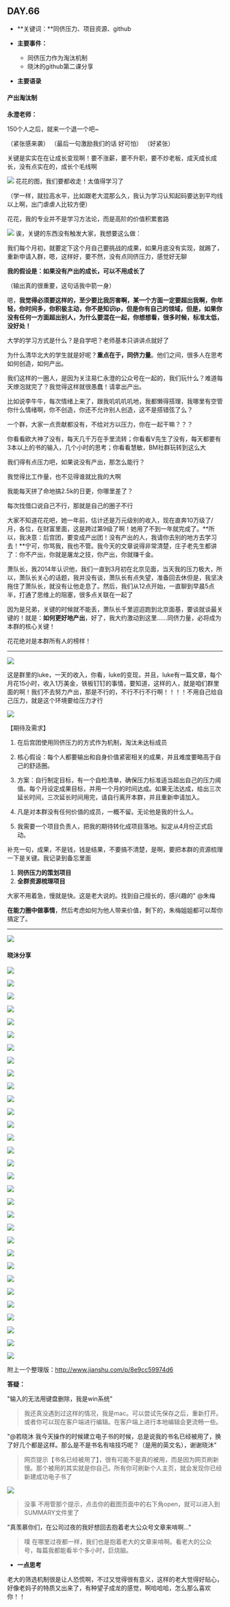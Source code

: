  ## DAY.66
+ **关键词：**同侪压力、项目资源、github
+ **主要事件：**
 
   + 同侪压力作为淘汰机制
   + 晓沐的github第二课分享
+ **主要语录**

#### 产出淘汰制
**永澄老师：**

150个人之后，就来一个退一个吧~

（紧张感来袭）
（最后一句激励我们的话 好可怕）
（好紧张）

关键是实实在在让成长变现啊！要不涨薪，要不升职，要不炒老板，成天成长成长，没有点实在的，成长个毛线啊


![](./_image/1412dc65c12e7feb3f3b56da0d664ab.png)
花花的图，我们要都收走！太值得学习了

（学一样，就拉高水平，比如跟老大混那么久，我认为学习认知起码要达到平均线以上啊，出门虐虐人比较方便）

花花，我的专业并不是学习方法论，而是高阶的价值积累套路


![](./_image/414207099531896669.png)
诶，关键的东西没有触发大家，我想要这么做：

我们每个月初，就要定下这个月自己要挑战的成果，如果月底没有实现，就踢了，重新申请入群，嗯，这样好，要不然，没有点同侪压力，感觉好无聊

**我的假设是：如果没有产出的成长，可以不用成长了**

（输出真的很重要，这句话我中箭一身）

嗯，**我觉得必须要这样的，至少要比我厉害啊，某一个方面一定要超出我啊，你年轻，你时间多，你积极主动，你不是知识ip，但是你有自己的领域，但是，如果你没有任何一方面超出别人，为什么要混在一起，你想想看，很多时候，标准太低，没好处！**

大学的学习方式是什么？是自学吧？老师基本只讲讲点就好了

为什么清华北大的学生就是好呢？**重点在于，同侪力量**。他们之间，很多人在思考如何创造，如何产出。

我们这样的一圈人，是因为关注易仁永澄的公众号在一起的，我们玩什么？难道每天燎泡就完了？我觉得这样就很愚蠢！请拿出产出。

比如说李牛牛，每次情绪上来了，跟我叽叽叽叽地，我都懒得搭理，我哪里有空管你什么情绪啊，你不创造，你还不允许别人创造，这不是搭错弦了么？

一个群，大家一点贡献都没有，不给对方以压力，你在一起干嘛？？？

你看看欧大神了没有，每天几千万在手里流转；你看看V先生了没有，每天都要有3本以上的书的输入，几个小时的思考；你看看慧敏，BM社群玩转到这么大

我们得有点压力吧，如果说没有产出，那怎么能行？

我觉得比工作量，也不见得谁就比我的大啊

我能每天拼了命地搞2.5k的日更，你哪里差了？

每次找借口说自己不行，那就是自己的圈子不行

大家不知道花花吧，她一年前，估计还是万元级别的收入，现在直奔10万级了/月，各位，在财富里面，这是跨过第9级了啊！她用了不到一年就完成了。**所以，我决意：后宫团，要变成产出团！没有产出的人，我请你去别的地方去学习去！**宁可，你骂我，我也不管。我今天的文章说得非常清楚，庄子老先生都讲了：你不产出，你就是屠龙之技，你产出，你就赚千金。

萧队长，我2014年认识他，我们一直到3月初在北京见面，当天我的压力极大，所以，萧队长关心的话题，我并没有谈，萧队长有点失望，准备回去休但是，我坚决拖住了萧队长，就没有让他走息了。然后，我们从12点开始，一直聊到早晨5点半，打通了思维上的阻塞，很多点关联在一起了

因为是兄弟，关键的时候就不能丢，萧队长千里迢迢跑到北京面基，要谈就谈最关键的！就是：**如何更好地产出**，好了，我大约激动到这里……同侪力量，必将成为本群的核心关键！

花花绝对是本群所有人的榜样！

- - - - ------


![](./_image/7fb1359d32734c68e0247beb50d519a.jpg)

这是群里的luke，一天的收入，你看，luke的变现，并且，luke有一篇文章，每个月花15小时，收入1万美金，铁板钉钉的事情，要知道，这样的人，就是咱们群里面的啊！我们不去努力产出，那是不行的，不行不行不行啊！！！！不用自己给自己压力，就是这个环境要给压力才行


![](./_image/aae222495fa1c25b818834712582f09.jpg)

【期待及需求】

1. 在后宫团使用同侪压力的方式作为机制，淘汰未达标成员

2. 核心假设：每个人都要输出和自身价值紧密相关的成果，并且难度要略高于自己的舒适圈。

3. 方案：自行制定目标，有一个自检清单，确保压力标准适当超出自己的压力阈值。每个月设定成果目标，并用一个月的时间达成。如果无法达成，给出三次延长时间，三次延长时间用完，请自行离开本群，并且重新申请加入。

4. 凡是对本群没有任何价值的成员，一概不留。无论他是我的什么人。


5. 我需要一个项目负责人，把我的期待转化成项目落地。拟定从4月份正式启动。

补充一句，成果，不是钱，钱是结果，不要搞不清楚，是啊，要把本群的资源梳理一下是关键。我记录到备忘里面

1. **同侪压力的策划项目**
2. **全群资源梳理项目**

大家不用着急，慢就是快。这是老大说的。找到自己擅长的，感兴趣的"
@朱梅 

**在能力圈中做事情**，然后考虑如何为他人带来价值，剩下的，朱梅姐姐都可以帮你搞定了。

- - - - ----


![](./_image/580049057834555578.png)


#### 晓沐分享


![](./_image/618fdf36056bee6ab21efc8c5f69eb1.jpg)

![](./_image/365d8341590ef229b2f57ca18f9d83e.jpg)

![](./_image/018ee4626dc21dbcf07e6fea4459382.jpg)

![](./_image/0d03842360582c9df0d5d50fd8f0580.jpg)

![](./_image/cc0ba4a5d1287893e5ac73a23b2bcd7.jpg)

![](./_image/54544e0ff03c6e3eb97b5c6d03980ea.jpg)

![](./_image/21f2a166ac259090fa23b716b98cd32.jpg)

![](./_image/8575d4d0fe06f022bb0a540b75ba921.jpg)

![](./_image/75c325bb17b2cd3a7dd6ed012a9bc5c.jpg)

![](./_image/b0d24d54edf5efc16a5880dea5b68ed.jpg)

![](./_image/24bd58d4ccf1c36be83f7bef03d7650.jpg)

![](./_image/650f48127a7d87221b61ba65edb4c2b.jpg)

![](./_image/33e7e22a4cd63070679a016cddba31d.jpg)

![](./_image/00b2e7439aae2da69cb116973c53923.jpg)

![](./_image/f415e29a1ea67572bb8317043d90d50.jpg)

![](./_image/ee93bcdfb5996de1b9e12ce44efb4a9.jpg)

![](./_image/5548dd6ee77ce596fcf478a041203a5.jpg)

![](./_image/8069a08d6a31380411a43fdeed6a584.jpg)

![](./_image/dd8c4a7078ce2c1739b50567d0d6cbb.jpg)

![](./_image/a8034ac5220ef0b845b9a6fa3786a46.jpg)

![](./_image/45948b743113cfd49c2b03b5e9db84f.jpg)

![](./_image/a442f83b4c832bd75f3efe6e706743c.jpg)

![](./_image/ad5304a2ce8391fea9d5a9e17aad98e.jpg)

![](./_image/faba9caa649147145eedb8d37b57895.jpg)

![](./_image/4efc9ea253888a804dcc2f4fa41cd39.jpg)

![](./_image/918401b61782367fc52bf0641c85933.jpg)

![](./_image/9102f71d3e484ccbd0b7d73b80e8576.jpg)

![](./_image/7703a78bd51fa10ba030379bfeb2d53.jpg)

![](./_image/3e3b469ea221d190520fad62caa913b.jpg)

![](./_image/6add2fc90f35c1708fc5113ad94a76b.jpg)

![](./_image/bb5ec0781a85f06a38cb62dae5c886b.jpg)


附上一个整理版：http://www.jianshu.com/p/8e9cc59974d6

**答疑：**

"输入的无法用键盘删除，我是win系统"

>  我还真没遇到过这样的情况，我是mac。可以尝试先保存之后，重新打开。或者你可以现在客户端进行编辑。在客户端上进行本地编辑会更流畅一些。


"@若晓沐 我今天操作的时候建立电子书的时候，总是说我的书名已经被用了，换了好几个都是这样。那么是不是书名有啥技巧呢？（是用的英文名），谢谢晓沐"

>  网页提示【书名已经被用了】，很有可能不是真的被用，而是因为网页刷新慢。那个被用的其实就是你自己。所有你可刷新个人主页，就会发现你已经新建成功电子书了


![](./_image/656b93da210d25fee673d9043ca6aa5.png)

> 没事 不用管那个提示，点击你的截图页面中的右下角open，就可以进入到SUMMARY文件里了

"真羡慕你们，在公司过夜的我好想回去抱着老大公众号文章来啃啊..."
> 噗 在哪里过夜都一样，我们也是抱着老大的文章来啃啊。看老大的公众号，每篇我都能看半个多小时，巨烧脑。


+ **一点思考**

老大的筛选机制很是让人恐慌啊，不过又觉得很有意义，这样的老大觉得好贴心，好像老妈子的特质又出来了，有种望子成龙的感觉，啊哈哈哈，怎么那么喜欢你！！